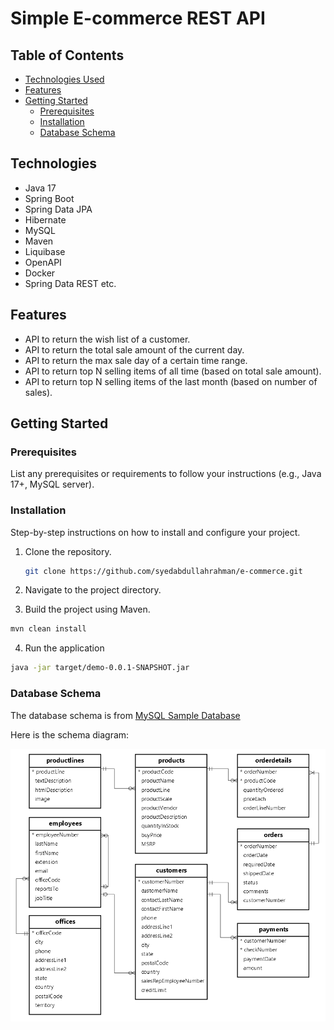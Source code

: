 # Simple E-commerce REST API

## Table of Contents
- [Technologies Used](#technologies-used)
- [Features](#features)
- [Getting Started](#getting-started)
    - [Prerequisites](#prerequisites)
    - [Installation](#installation)
    - [Database Schema](#database-schema)

## Technologies

- Java 17
- Spring Boot
- Spring Data JPA
- Hibernate
- MySQL 
- Maven
- Liquibase
- OpenAPI
- Docker
- Spring Data REST  etc.

## Features

- API to return the wish list of a customer.
- API to return the total sale amount of the current day.
- API to return the max sale day of a certain time range.
- API to return top N selling items of all time (based on total sale amount).
- API to return top N selling items of the last month (based on number of sales).

## Getting Started

### Prerequisites

List any prerequisites or requirements to follow your instructions (e.g., Java 17+, MySQL server).

### Installation

Step-by-step instructions on how to install and configure your project.

1. Clone the repository.
   ```bash
   git clone https://github.com/syedabdullahrahman/e-commerce.git
   ```
2. Navigate to the project directory.

3. Build the project using Maven.
```bash
mvn clean install
```
4. Run the application
```bash
java -jar target/demo-0.0.1-SNAPSHOT.jar
```

### Database Schema
The database schema is from [MySQL Sample Database](https://www.mysqltutorial.org/getting-started-with-mysql/mysql-sample-database/)

Here is the schema diagram:

![schema](mysql-sample-database.png)